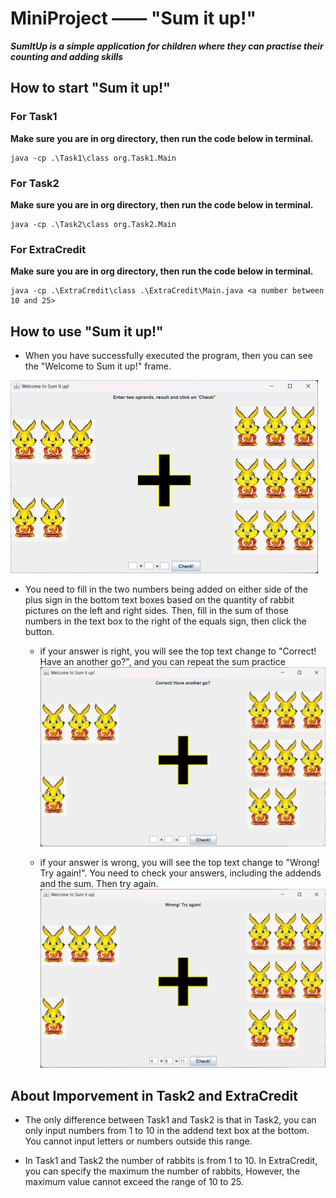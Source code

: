 # MiniProject —— "Sum it up!"

**_SumItUp is a simple application for children where they can practise their counting and adding skills_**

## How to start "Sum it up!"

### For Task1

**Make sure you are in org directory, then run the code below in terminal.**

``` shell
java -cp .\Task1\class org.Task1.Main
```

### For Task2

**Make sure you are in org directory, then run the code below in terminal.**

``` shell
java -cp .\Task2\class org.Task2.Main
```

### For ExtraCredit

**Make sure you are in org directory, then run the code below in terminal.**

``` shell
java -cp .\ExtraCredit\class .\ExtraCredit\Main.java <a number between 10 and 25>
```

## How to use "Sum it up!"

* When you have successfully executed the program, then you can see the "Welcome to Sum it up!" frame.

![boot](./Task1_1.png)

* You need to fill in the two numbers being added on either side of the plus sign in the bottom text boxes based on the quantity of rabbit pictures on the left and right sides. Then, fill in the sum of those numbers in the text box to the right of the equals sign, then click the button.

  * if your answer is right, you will see the top text change to "Correct! Have an another go?", and you can repeat the sum practice
      ![right](./Task1_right.png)

  * if your answer is wrong, you will see the top text change to "Wrong! Try again!". You need to check your answers, including the addends and the sum. Then try again.
      ![wrong](./Task1_wrong.png)

## About Imporvement in Task2 and ExtraCredit

* The only difference between Task1 and Task2 is that in Task2, you can only input numbers from 1 to 10 in the addend text box at the bottom. You cannot input letters or numbers outside this range.

* In Task1 and Task2 the number of rabbits is from 1 to 10. In ExtraCredit, you can specify the maximum the number of rabbits, However, the maximum value cannot exceed the range of 10 to 25.
